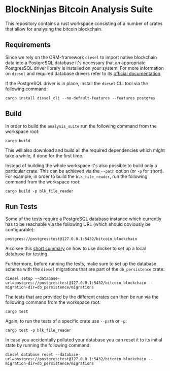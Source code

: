 # BlockNinjas Bitcoin Analysis Suite

This repository contains a rust workspace consisting of a number of crates that
allow for analysing the bitcoin blockchain.

## Requirements

Since we rely on the ORM-framework `diesel` to import native blockchain data into
a PostgreSQL database it's necessary that an appropriate PostgresSQL driver
library is installed on your system. For more information on `diesel` and
required database drivers refer to its
[official documentation](https://diesel.rs/guides/getting-started/).

If the PostgreSQL driver is in place, install the `diesel` CLI tool via the
following command:

```
cargo install diesel_cli --no-default-features --features postgres
```

## Build

In order to build the `analysis_suite` run the following command from the
workspace root:

```
cargo build
```

This will also download and build all the required dependencies which might
take a while, if done for the first time.

Instead of building the whole workspace it's also possible to build only a
particular crate. This can be achieved via the `--path` option (or `-p` for short).
For example, in order to build the `blk_file_reader`, run the following command
from the workspace root:

```
cargo build -p blk_file_reader
```

## Run Tests

Some of the tests require a PostgreSQL database instance which currently has to
be reachable via the following URL (which should obviously be configurable):

```
postgres://postgres:test@127.0.0.1:5432/bitcoin_blockchain
```
Also see this [short summary](./docs/DOCKER_POSTGRES.md) on how to use docker to
set up a local database for testing.

Furthermore, before running the tests, make sure to set up the database schema
with the `diesel` migrations that are part of the `db_persistence` crate:

```
diesel setup --database-url=postgres://postgres:test@127.0.0.1:5432/bitcoin_blockchain --migration-dir=db_persistence/migrations
```

The tests that are provided by the different crates can then be run via the
following command from the workspace root:

```
cargo test
```

Again, to run the tests of a specific crate use `--path` or `-p`:

```
cargo test -p blk_file_reader
```

In case you accidentally polluted your database you can reset it to its initial
state by running the following command:

```
diesel database reset --database-url=postgres://postgres:test@127.0.0.1:5432/bitcoin_blockchain --migration-dir=db_persistence/migrations
```
